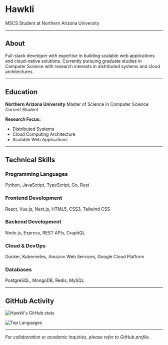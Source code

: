 # Hawkli
MSCS Student at Northern Arizona University

---

## About

Full-stack developer with expertise in building scalable web applications and cloud-native solutions. Currently pursuing graduate studies in Computer Science with research interests in distributed systems and cloud architectures.

---

## Education

**Northern Arizona University**
Master of Science in Computer Science
*Current Student*

**Research Focus:**
- Distributed Systems
- Cloud Computing Architecture
- Scalable Web Applications

---

## Technical Skills

### Programming Languages
Python, JavaScript, TypeScript, Go, Rust

### Frontend Development
React, Vue.js, Next.js, HTML5, CSS3, Tailwind CSS

### Backend Development
Node.js, Express, REST APIs, GraphQL

### Cloud & DevOps
Docker, Kubernetes, Amazon Web Services, Google Cloud Platform

### Databases
PostgreSQL, MongoDB, Redis, MySQL

---

## GitHub Activity

![Hawkli's GitHub stats](https://github-readme-stats.vercel.app/api?username=hawkli-1994&show_icons=true&theme=github_dark&hide_border=true&title_color=58A6FF&icon_color=58A6FF&text_color=C9D1D9&bg_color=0D1117)

![Top Languages](https://github-readme-stats.vercel.app/api/top-langs/?username=hawkli-1994&layout=compact&theme=github_dark&hide_border=true&title_color=58A6FF&text_color=C9D1D9&bg_color=0D1117)

---

*For collaboration or academic inquiries, please refer to GitHub profile.*